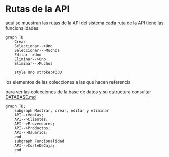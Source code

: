 # Rutas de la API

aqui se muestran las rutas de la API del sistema
cada ruta de la API tiene las funcionalidades:

```mermaid
graph TD
    Crear
    Seleccionar-->Uno
    Seleccionar-->Muchos
    Editar-->Uno
    Eliminar-->Uno
    Eliminar-->Muchos

    style Uno stroke:#333 
```

los elementos de las colecciones a las que hacen referencia

para ver las colecciones de la base de datos y su estructura consultar [DATABASE.md](https://github.com/DiegoSHS/bicimotos-gonzales-web/blob/main/docs/BATABASE.md)

```mermaid
graph TD;
    subgraph Mostrar, crear, editar y eliminar
    API-->Ventas;
    API-->Clientes;
    API-->Proveedores;
    API-->Productos;
    API-->Usuarios;
    end
    subgraph Funcionalidad
    API-->CorteDeCaja;
    end
```
